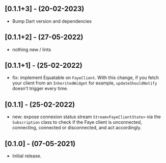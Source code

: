 ## [0.1.1+3] - (20-02-2023)
- Bump Dart version and dependencies
## [0.1.1+2] - (27-05-2022)
- nothing new / lints

## [0.1.1+1] - (25-02-2022)

- fix: implement Equatable on `FayeClient`. With this change, if you fetch your client from an `InheritedWidget` for example, `updateShouldNotify` doesn't trigger every time.


## [0.1.1] - (25-02-2022)

- new: expose connexion status stream `Stream<FayeClientState>` via the `Subscription` class to check if the Faye client is unconnected, connecting, connected or disconnected, and act accordingly.


## [0.1.0] - (07-05-2021)

* Initial release.
